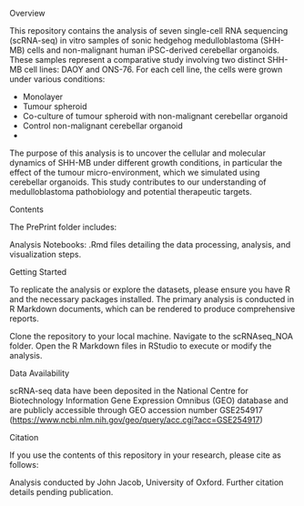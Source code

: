 Overview

This repository contains the analysis of seven single-cell RNA sequencing (scRNA-seq) in vitro samples of sonic hedgehog medulloblastoma (SHH-MB) cells and non-malignant human iPSC-derived cerebellar organoids. These samples represent a comparative study involving two distinct SHH-MB cell lines: DAOY and ONS-76. For each cell line, the cells were grown under various conditions:

- Monolayer
- Tumour spheroid
- Co-culture of tumour spheroid with non-malignant cerebellar organoid
- Control non-malignant cerebellar organoid
- 
The purpose of this analysis is to uncover the cellular and molecular dynamics of SHH-MB under different growth conditions, in particular the effect of the tumour micro-environment, which we simulated using cerebellar organoids. This study contributes to our understanding of medulloblastoma pathobiology and potential therapeutic targets.

Contents

The PrePrint folder includes:

Analysis Notebooks: .Rmd files detailing the data processing, analysis, and visualization steps.


Getting Started

To replicate the analysis or explore the datasets, please ensure you have R and the necessary packages installed. The primary analysis is conducted in R Markdown documents, which can be rendered to produce comprehensive reports.

Clone the repository to your local machine. Navigate to the scRNAseq_NOA folder. Open the R Markdown files in RStudio to execute or modify the analysis.

Data Availability

scRNA-seq data have been deposited in the National Centre for Biotechnology Information Gene Expression Omnibus (GEO) database and are publicly accessible through GEO accession number GSE254917 (https://www.ncbi.nlm.nih.gov/geo/query/acc.cgi?acc=GSE254917)

Citation

If you use the contents of this repository in your research, please cite as follows:

Analysis conducted by John Jacob, University of Oxford. Further citation details pending publication.
